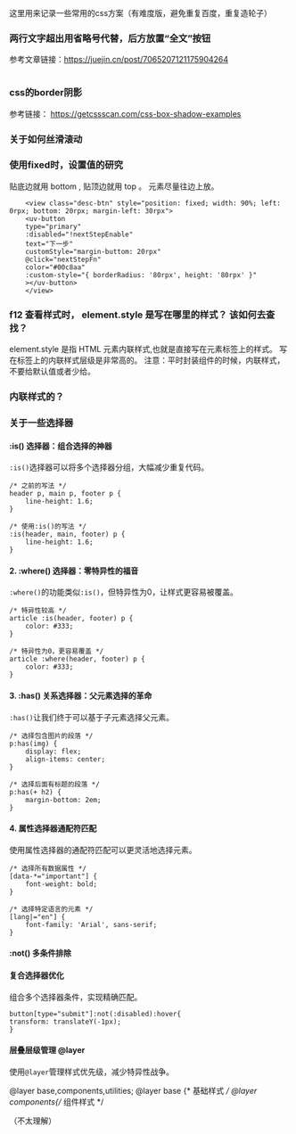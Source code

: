 这里用来记录一些常用的css方案（有难度版，避免重复百度，重复造轮子）

### 两行文字超出用省略号代替，后方放置“全文”按钮

参考文章链接：https://juejin.cn/post/7065207121175904264

```

```

### css的border阴影

参考链接： https://getcssscan.com/css-box-shadow-examples

### 关于如何丝滑滚动

### 使用fixed时，设置值的研究

贴底边就用 bottom ,  贴顶边就用 top 。 元素尽量往边上放。

```
    <view class="desc-btn" style="position: fixed; width: 90%; left: 0rpx; bottom: 20rpx; margin-left: 30rpx">
    <uv-button
    type="primary"
    :disabled="!nextStepEnable"
    text="下一步"
    customStyle="margin-buttom: 20rpx"
    @click="nextStepFn"
    color="#00c8aa"
    :custom-style="{ borderRadius: '80rpx', height: '80rpx' }"
    ></uv-button>
    </view>
```

### f12 查看样式时， element.style 是写在哪里的样式？ 该如何去查找？

element.style 是指 HTML 元素内联样式,也就是直接写在元素标签上的样式。
写在标签上的内联样式层级是非常高的。
注意：平时封装组件的时候，内联样式，不要给默认值或者少给。

### 内联样式的？



### 关于一些选择器

#### :is() 选择器：组合选择的神器

`:is()`选择器可以将多个选择器分组，大幅减少重复代码。

```
/* 之前的写法 */
header p, main p, footer p {
    line-height: 1.6;
}

/* 使用:is()的写法 */
:is(header, main, footer) p {
    line-height: 1.6;
}
```

#### 2. :where() 选择器：零特异性的福音

`:where()`的功能类似`:is()`，但特异性为0，让样式更容易被覆盖。

```
/* 特异性较高 */
article :is(header, footer) p {
    color: #333;
}

/* 特异性为0，更容易覆盖 */
article :where(header, footer) p {
    color: #333;
}
```

#### 3. :has() 关系选择器：父元素选择的革命

`:has()`让我们终于可以基于子元素选择父元素。

```
/* 选择包含图片的段落 */
p:has(img) {
    display: flex;
    align-items: center;
}

/* 选择后面有标题的段落 */
p:has(+ h2) {
    margin-bottom: 2em;
}
```

#### 4. 属性选择器通配符匹配

使用属性选择器的通配符匹配可以更灵活地选择元素。

```
/* 选择所有数据属性 */
[data-*="important"] {
    font-weight: bold;
}

/* 选择特定语言的元素 */
[lang|="en"] {
    font-family: 'Arial', sans-serif;
}
```

#### :not() 多条件排除

#### 复合选择器优化

组合多个选择器条件，实现精确匹配。

```
button[type="submit"]:not(:disabled):hover{
transform: translateY(-1px);
}
```

#### 层叠层级管理 @layer

使用`@layer`管理样式优先级，减少特异性战争。

@layer base,components,utilities;
@layer base {* 基础样式 */
@layer components{/* 组件样式 */

（不太理解）
